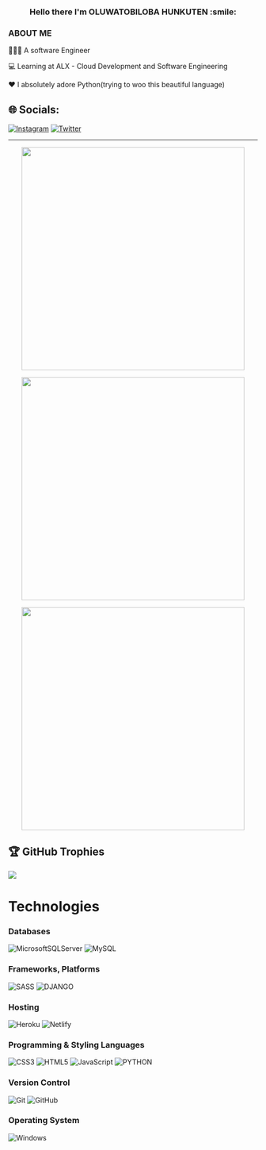 <!-- - [![Visitors](https://visitor-badge.glitch.me/badge?page_id=Oluwatobiloba777.visitor-badge)](https://github.com/Oluwatobiloba777) -->
<!-- <img width="0em" src="https://visitor-badge.glitch.me/badge?page_id=Oluwatobiloba777.visitor-badge" /> -->
<!-- [![](https://visitcount.itsvg.in/api?id=Oluwatobiloba777&icon=0&color=4)](https://visitcount.itsvg.in) -->
<h3 align="center">
	Hello there I'm OLUWATOBILOBA HUNKUTEN :smile:
</h3>


### ABOUT ME
👨🏾‍🏫 A software Engineer

💻 Learning at ALX - Cloud Development and Software Engineering

❤️ I absolutely adore Python(trying to woo this beautiful language)

## 🌐 Socials:
[![Instagram](https://img.shields.io/badge/Instagram-%23E4405F.svg?logo=Instagram&logoColor=white)](https://instagram.com/) [![Twitter](https://img.shields.io/badge/Twitter-%231DA1F2.svg?logo=Twitter&logoColor=white)](https://twitter.com/Mr_Hunkuten)

<hr>

<p align="center">
	<img width="450em" src="https://github-readme-stats.vercel.app/api?username=Oluwatobiloba777&show_icons=true&include_all_commits=true&count_private=true&hide_border=true&theme=gruvbox" />
</p>



<p align="center">
	<img width="450em" src="https://github-readme-streak-stats.herokuapp.com?user=Oluwatobiloba777&theme=gruvbox&hide_border=true&date_format=M%20j%5B%2C%20Y%5D)">
</p>

<p align="center">
	<img width="450em" src="https://github-readme-stats.vercel.app/api/top-langs/?username=Oluwatobiloba777&layout=compact&theme=gruvbox">
</p>

## 🏆 GitHub Trophies
![](https://github-profile-trophy.vercel.app/?username=Oluwatobiloba777&theme=radical&no-frame=false&no-bg=true&margin-w=4)

# Technologies

### Databases
![MicrosoftSQLServer](https://img.shields.io/badge/Microsoft%20SQL%20Sever-CC2927?style=for-the-badge&logo=microsoft%20sql%20server&logoColor=white)
![MySQL](https://img.shields.io/badge/mysql-%2300f.svg?style=for-the-badge&logo=mysql&logoColor=white)

### Frameworks, Platforms
![SASS](https://img.shields.io/badge/SASS-hotpink.svg?style=for-the-badge&logo=SASS&logoColor=white)
![DJANGO](https://img.shields.io/badge/framework-Django-darkgreen)

### Hosting
![Heroku](https://img.shields.io/badge/heroku-%23430098.svg?style=for-the-badge&logo=heroku&logoColor=white)
![Netlify](https://img.shields.io/badge/netlify-%23431348.svg?style=for-the-badge&logo=netlify&logoColor=white)

### Programming & Styling Languages
![CSS3](https://img.shields.io/badge/css3-%231572B6.svg?style=for-the-badge&logo=css3&logoColor=white)
![HTML5](https://img.shields.io/badge/html5-%23E34F26.svg?style=for-the-badge&logo=html5&logoColor=white)
![JavaScript](https://img.shields.io/badge/javascript-%23323330.svg?style=for-the-badge&logo=javascript&logoColor=%23F7DF1E)
![PYTHON](https://img.shields.io/badge/PYTHON-PYTHON-blue)


### Version Control
![Git](https://img.shields.io/badge/Git-F05032?style=for-the-badge&logo=git&logoColor=white)
![GitHub](https://img.shields.io/badge/GitHub-181717?style=for-the-badge&logo=github&logoColor=white)

### Operating System
![Windows](https://img.shields.io/badge/windows-F08032?style=for-the-badge&logo=windows&logoColor=white)

